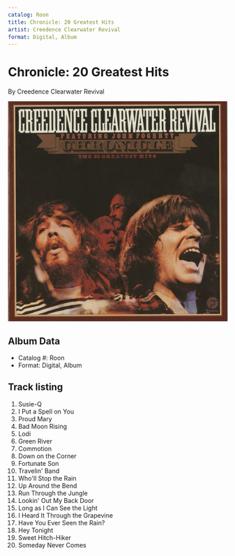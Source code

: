 ```yaml
---
catalog: Roon
title: Chronicle: 20 Greatest Hits
artist: Creedence Clearwater Revival
format: Digital, Album
---
```


# Chronicle: 20 Greatest Hits

By Creedence Clearwater Revival

![](../../assets/albumcovers/Creedence_Clearwater_Revival-Chronicle-_20_Greatest_Hits.png)

## Album Data

- Catalog #: Roon
- Format: Digital, Album


## Track listing


1. Susie-Q
2. I Put a Spell on You
3. Proud Mary
4. Bad Moon Rising
5. Lodi
6. Green River
7. Commotion
8. Down on the Corner
9. Fortunate Son
10. Travelin' Band
11. Who'll Stop the Rain
12. Up Around the Bend
13. Run Through the Jungle
14. Lookin' Out My Back Door
15. Long as I Can See the Light
16. I Heard It Through the Grapevine
17. Have You Ever Seen the Rain?
18. Hey Tonight
19. Sweet Hitch-Hiker
20. Someday Never Comes

